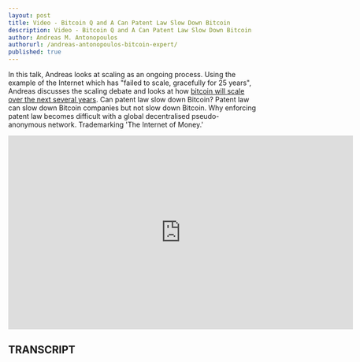 ```yaml
---
layout: post
title: Video - Bitcoin Q and A Can Patent Law Slow Down Bitcoin
description: Video - Bitcoin Q and A Can Patent Law Slow Down Bitcoin
author: Andreas M. Antonopoulos
authorurl: /andreas-antonopoulos-bitcoin-expert/
published: true
---
```


<p>In this talk, Andreas looks at scaling as an ongoing process. Using the example of the Internet which has "failed to scale, gracefully for 25 years", Andreas discusses the scaling debate and looks at how <a href="/the-price-of-counterparty-token-multiplies-by-2/">bitcoin will scale over the next several years</a>. Can patent law slow down Bitcoin? Patent law can slow down Bitcoin companies but not slow down Bitcoin. Why enforcing patent law becomes difficult with a global decentralised pseudo-anonymous network. Trademarking 'The Internet of Money.'</p>

<center><iframe width="700" height="394" src="https://www.youtube.com/embed/aGQKc-dQNC4?list=PLPQwGV1aLnTsHvzevl9BAUlfsfwFfU7aP" frameborder="0" allowfullscreen></iframe></center>

<h2>TRANSCRIPT</h2>
